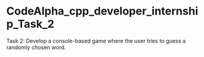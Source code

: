 # CodeAlpha_cpp_developer_internship_Task_2
Task 2: Develop a console-based game where the user tries to guess a randomly chosen word.
